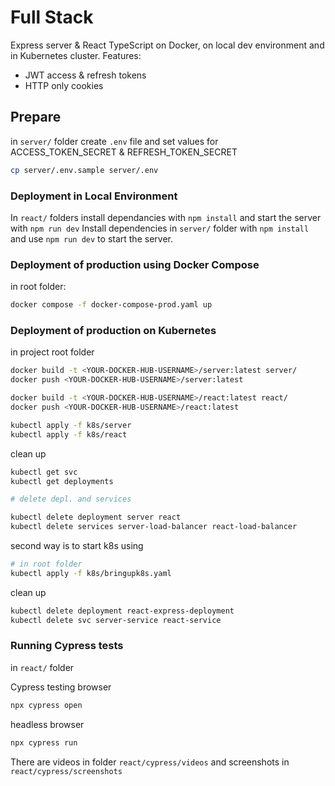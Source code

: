# Full Stack

Express server & React TypeScript on Docker, on local dev environment and in Kubernetes cluster. 
Features: 
- JWT access & refresh tokens 
- HTTP only cookies

## Prepare

in `server/` folder create `.env` file  and set values for ACCESS_TOKEN_SECRET & REFRESH_TOKEN_SECRET

```sh
cp server/.env.sample server/.env
```

### Deployment in Local Environment

In `react/` folders install dependancies with `npm install` and start the server with `npm run dev` 
Install dependencies in `server/` folder with `npm install` and use `npm run dev` to start the server. 

### Deployment of production using Docker Compose

in root folder:

```sh
docker compose -f docker-compose-prod.yaml up
```

### Deployment of production on Kubernetes

in project root folder

```sh
docker build -t <YOUR-DOCKER-HUB-USERNAME>/server:latest server/
docker push <YOUR-DOCKER-HUB-USERNAME>/server:latest

docker build -t <YOUR-DOCKER-HUB-USERNAME>/react:latest react/
docker push <YOUR-DOCKER-HUB-USERNAME>/react:latest

kubectl apply -f k8s/server
kubectl apply -f k8s/react
```

clean up

```sh
kubectl get svc
kubectl get deployments

# delete depl. and services

kubectl delete deployment server react
kubectl delete services server-load-balancer react-load-balancer
```

second way is to start k8s using 

```sh
# in root folder
kubectl apply -f k8s/bringupk8s.yaml
```

clean up
```sh
kubectl delete deployment react-express-deployment
kubectl delete svc server-service react-service
```

### Running Cypress tests

in `react/` folder

Cypress testing browser
```sh
npx cypress open
```

headless browser
```sh
npx cypress run
```

There are videos in folder `react/cypress/videos` and screenshots in `react/cypress/screenshots` 
